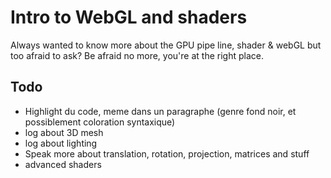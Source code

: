 Intro to WebGL and shaders
==========================

Always wanted to know more about the GPU pipe line, shader & webGL but too afraid to ask? Be afraid no more, you're at the right place.


## Todo
* Highlight du code, meme dans un paragraphe (genre fond noir, et possiblement coloration syntaxique)
* log about 3D mesh
* log about lighting
* Speak more about translation, rotation, projection, matrices and stuff
* advanced shaders
